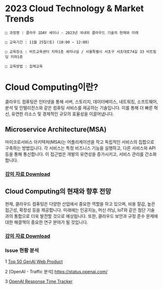 # 2023 Cloud Technology &amp; Market Trends
`````
□ 과정명 : 클라우 1DAY 세미나 - 2023년 국내외 클라우드 기술의 현재와 미래 

□ 교육기간 : 11월 25일(토) (10:00 ~ 12:00) 

□ 교육장소 : 비트교육센터 지하1층 세미나실 / 서울특별시 서초구 서초대로74길 33 비트빌딩 지하1층

□ 교육방법 : 집체교육
`````

# Cloud Computing이란?

클라우드 컴퓨팅은 인터넷을 통해 서버, 스토리지, 데이터베이스, 네트워킹, 소프트웨어, 분석 및 인텔리전스와 같은 컴퓨팅 서비스를 제공하는 기술입니다. 이를 통해 더 빠른 혁신, 유연한 리소스 및 경제적인 규모의 효율성을 이끌어냅니다.

## Microservice Architecture(MSA)

마이크로서비스 아키텍처(MSA)는 어플리케이션을 작고 독립적인 서비스의 집합으로 구축하는 방법입니다. 각 서비스는 특정 비즈니스 기능을 실행하고, 다른 서비스와 API 등을 통해 통신합니다. 이 접근법은 개발의 유연성을 증가시키고, 서비스 관리를 간소화합니다.

### [강의 자료 Download](https://zrr.kr/GhfR)

## Cloud Computing의 현재와 향후 전망

현재, 클라우드 컴퓨팅은 다양한 산업에서 중요한 역할을 하고 있으며, 비용 절감, 높은 접근성, 확장성 등을 제공합니다. 미래에는 인공지능, 머신 러닝, IoT와 같은 첨단 기술과의 통합으로 더욱 발전할 것으로 예상됩니다. 또한, 클라우드 보안과 규정 준수 문제에 대한 해결책이 중요한 연구 분야가 될 것입니다.

### [강의 자료 Download](https://zrr.kr/mcd5)


### Issue 현황 분석

1 [Top 50 GenAI Web Product](https://a16z.com/how-are-consumers-using-generative-ai/)


2 [OpenAI - Traffic 분석]  https://status.openai.com/


3 [OpenAI Response Time Tracker](https://gptforwork.com/tools/openai-api-and-other-llm-apis-response-time-tracker)



